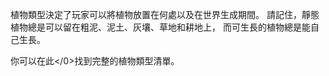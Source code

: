 植物類型決定了玩家可以將植物放置在何處以及在世界生成期間。 請記住，靜態植物總是可以留在粗泥、泥土、灰壤、草地和耕地上， 而可生長的植物總是能自己生長。

你可以在</a>此</0>找到完整的植物類型清單。